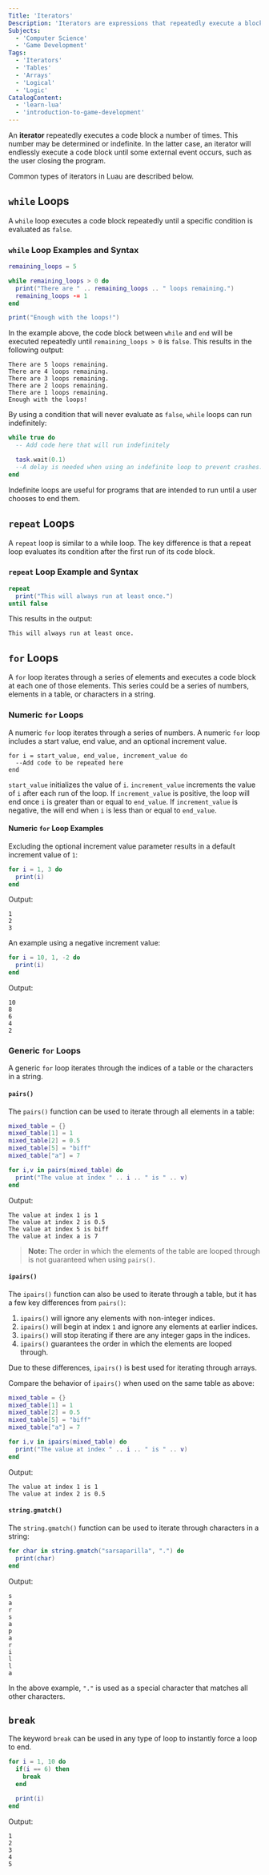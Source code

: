 ```yaml
---
Title: 'Iterators'
Description: 'Iterators are expressions that repeatedly execute a block of code some number of times.'
Subjects:
  - 'Computer Science'
  - 'Game Development'
Tags:
  - 'Iterators'
  - 'Tables'
  - 'Arrays'
  - 'Logical'
  - 'Logic'
CatalogContent:
  - 'learn-lua'
  - 'introduction-to-game-development'
---
```


An **iterator** repeatedly executes a code block a number of times. This number may be determined or indefinite. In the latter case, an iterator will endlessly execute a code block until some external event occurs, such as the user closing the program.

Common types of iterators in Luau are described below.

## `while` Loops

A `while` loop executes a code block repeatedly until a specific condition is evaluated as `false`.

### `while` Loop Examples and Syntax

```lua
remaining_loops = 5

while remaining_loops > 0 do
  print("There are " .. remaining_loops .. " loops remaining.")
  remaining_loops -= 1
end

print("Enough with the loops!")
```

In the example above, the code block between `while` and `end` will be executed repeatedly until `remaining_loops > 0` is `false`. This results in the following output:

```shell
There are 5 loops remaining.
There are 4 loops remaining.
There are 3 loops remaining.
There are 2 loops remaining.
There are 1 loops remaining.
Enough with the loops!
```

By using a condition that will never evaluate as `false`, `while` loops can run indefinitely:

```lua
while true do
  -- Add code here that will run indefinitely

  task.wait(0.1)
  --A delay is needed when using an indefinite loop to prevent crashes.
end
```

Indefinite loops are useful for programs that are intended to run until a user chooses to end them.

## `repeat` Loops

A `repeat` loop is similar to a while loop. The key difference is that a repeat loop evaluates its condition after the first run of its code block.

### `repeat` Loop Example and Syntax

```lua
repeat
  print("This will always run at least once.")
until false
```

This results in the output:

```shell
This will always run at least once.
```

## `for` Loops

A `for` loop iterates through a series of elements and executes a code block at each one of those elements. This series could be a series of numbers, elements in a table, or characters in a string.

### Numeric `for` Loops

A numeric `for` loop iterates through a series of numbers. A numeric `for` loop includes a start value, end value, and an optional increment value.

```pseudo
for i = start_value, end_value, increment_value do
  --Add code to be repeated here
end
```

`start_value` initializes the value of `i`. `increment_value` increments the value of `i` after each run of the loop. If `increment_value` is positive, the loop will end once `i` is greater than or equal to `end_value`. If `increment_value` is negative, the will end when `i` is less than or equal to `end_value`.

#### Numeric `for` Loop Examples

Excluding the optional increment value parameter results in a default increment value of `1`:

```lua
for i = 1, 3 do
  print(i)
end
```

Output:

```shell
1
2
3
```

An example using a negative increment value:

```lua
for i = 10, 1, -2 do
  print(i)
end
```

Output:

```shell
10
8
6
4
2
```

### Generic `for` Loops

A generic `for` loop iterates through the indices of a table or the characters in a string.

#### `pairs()`

The `pairs()` function can be used to iterate through all elements in a table:

```lua
mixed_table = {}
mixed_table[1] = 1
mixed_table[2] = 0.5
mixed_table[5] = "biff"
mixed_table["a"] = 7

for i,v in pairs(mixed_table) do
  print("The value at index " .. i .. " is " .. v)
end
```

Output:

```shell
The value at index 1 is 1
The value at index 2 is 0.5
The value at index 5 is biff
The value at index a is 7
```

> **Note:** The order in which the elements of the table are looped through is not guaranteed when using `pairs()`.

#### `ipairs()`

The `ipairs()` function can also be used to iterate through a table, but it has a few key differences from `pairs()`:

1. `ipairs()` will ignore any elements with non-integer indices.
2. `ipairs()` will begin at index `1` and ignore any elements at earlier indices.
3. `ipairs()` will stop iterating if there are any integer gaps in the indices.
4. `ipairs()` guarantees the order in which the elements are looped through.

Due to these differences, `ipairs()` is best used for iterating through arrays.

Compare the behavior of `ipairs()` when used on the same table as above:

```lua
mixed_table = {}
mixed_table[1] = 1
mixed_table[2] = 0.5
mixed_table[5] = "biff"
mixed_table["a"] = 7

for i,v in ipairs(mixed_table) do
  print("The value at index " .. i .. " is " .. v)
end
```

Output:

```shell
The value at index 1 is 1
The value at index 2 is 0.5
```

#### `string.gmatch()`

The `string.gmatch()` function can be used to iterate through characters in a string:

```lua
for char in string.gmatch("sarsaparilla", ".") do
  print(char)
end
```

Output:

```shell
s
a
r
s
a
p
a
r
i
l
l
a
```

In the above example, `"."` is used as a special character that matches all other characters.

## `break`

The keyword `break` can be used in any type of loop to instantly force a loop to end.

```lua
for i = 1, 10 do
  if(i == 6) then
    break
  end

  print(i)
end
```

Output:

```shell
1
2
3
4
5
```
